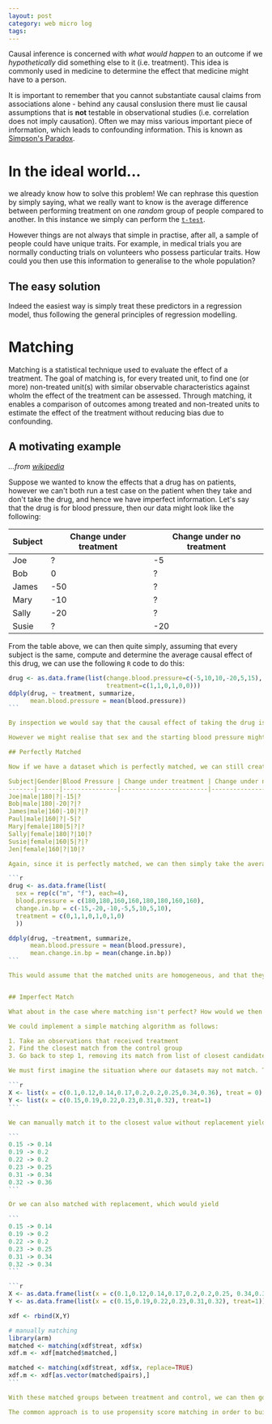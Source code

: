 ```yaml
---
layout: post
category: web micro log
tags:
---
```


Causal inference is concerned with _what would happen_ to an outcome if we _hypothetically_ did something else to it (i.e. treatment). This idea is commonly used in medicine to determine the effect that medicine might have to a person.

It is important to remember that you cannot substantiate causal claims from associations alone - behind any causal conslusion there must lie causal assumptions that is **not** testable in observational studies (i.e. correlation does not imply causation). Often we may miss various important piece of information, which leads to confounding information. This is known as [Simpson's Paradox](http://en.wikipedia.org/wiki/Simpson%27s_paradox).

# In the ideal world...

we already know how to solve this problem! We can rephrase this question by simply saying, what we really want to know is the average difference between performing treatment on one _random_ group of people compared to another. In this instance we simply can perform the [`t-test`](http://en.wikipedia.org/wiki/Student%27s_t-test).

However things are not always that simple in practise, after all, a sample of people could have unique traits. For example, in medical trials you are normally conducting trials on volunteers who possess particular traits. How could you then use this information to generalise to the whole population?

## The easy solution

Indeed the easiest way is simply treat these predictors in a regression model, thus following the general principles of regression modelling.

# Matching

Matching is a statistical technique used to evaluate the effect of a treatment. The goal of matching is, for every treated unit, to find one (or more) non-treated unit(s) with similar observable characteristics against wholm the effect of the treatment can be assessed. Through matching, it enables a comparison of outcomes among treated and non-treated units to estimate the effect of the treatment without reducing bias due to confounding.

## A motivating example

_...from [wikipedia](http://en.wikipedia.org/wiki/Rubin_causal_model)_

Suppose we wanted to know the effects that a drug has on patients, however we can't both run a test case on the patient when they take and don't take the drug, and hence we have imperfect information. Let's say that the drug is for blood pressure, then our data might look like the following:

| Subject | Change under treatment | Change under no treatment |
| ------- | ---------------------- | ------------------------- |
| Joe     | ?                      | -5                        |
| Bob     | 0                      | ?                         |
| James   | -50                    | ?                         |
| Mary    | -10                    | ?                         |
| Sally   | -20                    | ?                         |
| Susie   | ?                      | -20                       |

From the table above, we can then quite simply, assuming that every subject is the same, compute and determine the average causal effect of this drug, we can use the following `R` code to do this:

````r
drug <- as.data.frame(list(change.blood.pressure=c(-5,10,10,-20,5,15),
                           treatment=c(1,1,0,1,0,0)))
ddply(drug, ~ treatment, summarize,
      mean.blood.pressure = mean(blood.pressure))
```

By inspection we would say that the causal effect of taking the drug is a change in blood pressue of \\(-5 - 10 = -15\\).

However we might realise that sex and the starting blood pressure might be important. This is where we would performing matching to perhaps remove any bias.

## Perfectly Matched

Now if we have a dataset which is perfectly matched, we can still create the same conclusions! It would be our goal to somehow create a dataset which looks like the one below:

Subject|Gender|Blood Pressure | Change under treatment | Change under no treatment
-------|------|---------------|------------------------|--------------------------
Joe|male|180|?|-15|?
Bob|male|180|-20|?|?
James|male|160|-10|?|?
Paul|male|160|?|-5|?
Mary|female|180|5|?|?
Sally|female|180|?|10|?
Susie|female|160|5|?|?
Jen|female|160|?|10|?

Again, since it is perfectly matched, we can then simply take the average the same way that we did it above.

```r
drug <- as.data.frame(list(
  sex = rep(c("m", "f"), each=4),
  blood.pressure = c(180,180,160,160,180,180,160,160),
  change.in.bp = c(-15,-20,-10,-5,5,10,5,10),
  treatment = c(0,1,1,0,1,0,1,0)
  ))

ddply(drug, ~treatment, summarize,
      mean.blood.pressure = mean(blood.pressure),
      mean.change.in.bp = mean(change.in.bp))
```

This would assume that the matched units are homogeneous, and that they have the same causal effect. We could think of it as being we have two similar people, what if one was treated and the other was not. This is the idea behind matching. We must be careful though, because we are **not** trying to ensure that each _pair of matched observations_ is similar in terms of their covariate values, but rather that the matched groups are similar _on average_ across all their covariate values.


## Imperfect Match

What about in the case where matching isn't perfect? How would we then approach the matching problem?

We could implement a simple matching algorithm as follows:

1. Take an observations that received treatment
2. Find the closest match from the control group
3. Go back to step 1, removing its match from list of closest candidates

We must first imagine the situation where our datasets may not match. This means that there could be less treatments than control, for example. Lets consider a control dataset with values:

```r
X <- list(x = c(0.1,0.12,0.14,0.17,0.2,0.2,0.25,0.34,0.36), treat = 0)
Y <- list(x = c(0.15,0.19,0.22,0.23,0.31,0.32), treat=1)
```

We can manually match it to the closest value without replacement yielding a group which looks like the following

```
0.15 -> 0.14
0.19 -> 0.2
0.22 -> 0.2
0.23 -> 0.25
0.31 -> 0.34
0.32 -> 0.36
```

Or we can also matched with replacement, which would yield

```
0.15 -> 0.14
0.19 -> 0.2
0.22 -> 0.2
0.23 -> 0.25
0.31 -> 0.34
0.32 -> 0.34
```

```r
X <- as.data.frame(list(x = c(0.1,0.12,0.14,0.17,0.2,0.2,0.25, 0.34,0.36), treat = 0))
Y <- as.data.frame(list(x = c(0.15,0.19,0.22,0.23,0.31,0.32), treat=1))

xdf <- rbind(X,Y)

# manually matching
library(arm)
matched <- matching(xdf$treat, xdf$x)
xdf.m <- xdf[matched$matched,]

matched <- matching(xdf$treat, xdf$x, replace=TRUE)
xdf.m <- xdf[as.vector(matched$pairs),]
```

With these matched groups between treatment and control, we can then go ahead and perform our inference on the now corrected groups.

The common approach is to use propensity score matching in order to build groups of covariates, matching on propensity score in order to have groups with similar odds, which in turn signifies comparable relationships. Of course this all depends on the underlying assumptions which you were to place on each group.


````
